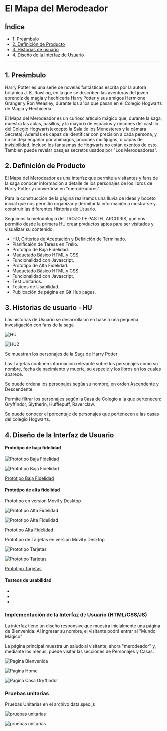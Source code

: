 # El Mapa del Merodeador

## Índice

* [1. Preámbulo](#1-preámbulo)
* [2. Definición de Producto](#2-definición-de-producto)
* [3. Historias de usuario](#3-historias-de-usuario)
* [4. Diseño de la Interfaz de Usuario](#4-diseño-de-la-interfaz-de-usuario)


***

## 1. Preámbulo

Harry Potter es una serie de novelas fantásticas escrita por la autora británica J. K. Rowling, en la que se describen las aventuras del joven aprendiz de magia y hechicería Harry Potter y sus amigos Hermione Granger y Ron Weasley, durante los años que pasan en el Colegio Hogwarts de Magia y Hechicería. 

El Mapa del Merodeador es un curioso artículo mágico que, durante la saga, muestra las aulas, pasillos, y la mayoria de espacios y rincones del castillo del Colegio Hogwarts(excepto la Sala de los Menesteres y la cámara Secreta). Además es capaz de identificar con precisión a cada persona, y no se deja engañar por animagos, pociones multijugos, o capas de invisibilidad. Incluso los fantasmas de Hogwarts no están exentos de esto. También puede revelar pasajes secretos usados por "Los Merodeadores".

## 2. Definición de Producto

El Mapa del Merodeador es una interfaz que permite a visitantes y fans de la saga conocer información a detalle de los personajes de los libros de Harry Potter y convertirse en "merodeadores".
 
Para la construcción de la página  realizamos una lluvia de ideas y boceto inicial que nos permitio organizar y delimitar la información a mostrarse y construir las diferentes Historias de Usuario. 

Seguimos la metodología del TROZO DE PASTEL ARCOIRIS, que nos permitio desde la primera HU crear productos aptos para ser visitados y visualizar su contenido. 

* HU, Criterios de Aceptación y Definición de Terminado.
* Planificaión de Tareas en Trello.
* Prototipo de Baja Fidelidad.
* Maquetado Básico HTML y CSS.
* Funcionalidad con Javascript.
* Prototipo de Alta Fidelidad.
* Maquetado Básico HTML y CSS.
* Funcionalidad con Javascript.
* Test Unitarios.
* Testeos de Usabilidad.
* Publicación de página en Git Hub pages.


## 3. Historias de usuario - HU

Las historias de Usuario se desarrollaron en base a una pequeña investigación con fans de la saga

![HU](./src/imagenes/HU.jpg)

![HU2](./src/imagenes/HU2.jpg)

Se muestran los personajes de la Saga de Harry Potter

Las Tarjetas continen información relevante sobre los personajes como su nombre, fecha de nacimiento y muerte, su especie y los libros en los cuales aparece.

Se puede ordena los personajes según su nombre, en orden Ascendente y Descendente.

Permite filtrar los personajes según la Casa de Colegio a la que pertenecen: Gryffindor, Slytherin, Hufflepuff, Ravenclaw.

Se puede conocer el porcentaje de personajes que pertenecen a las casas del colegio Hogwarts.

## 4. Diseño de la Interfaz de Usuario

#### Prototipo de baja fidelidad

![Prototipo Baja Fidelidad](./src/imagenes/historia0.png)

![Prototipo Baja Fidelidad](./src/imagenes/prototipo1.jpg)

[Prototipo Baja Fidelidad](https://www.figma.com/file/jpt5p67fjWUPTB9l9twJeF/Untitled?node-id=0%3A1&t=qHBDVehVx1wSBOnf-3)

#### Prototipo de alta fidelidad

Prototipo en version Movil y Desktop

![Prototipo Alta Fidelidad](./src/imagenes/prototipo2.jpg)

![Prototipo Alta Fidelidad](./src/imagenes/prototipo3.jpg)

[Prototipo Alta Fidelidad](https://www.figma.com/file/jpt5p67fjWUPTB9l9twJeF/Untitled?node-id=80%3A6&t=qHBDVehVx1wSBOnf-0)

Prototipo de Tarjetas en version Movil y Desktop

![Prototipo Tarjetas](./src/imagenes/prototipo4.jpg)

![Prototipo Tarjetas](./src/imagenes/prototipo5.jpg)

[Prototipo Tarjetas](https://www.figma.com/file/jpt5p67fjWUPTB9l9twJeF/Untitled?node-id=189%3A10&t=qHBDVehVx1wSBOnf-3)

#### Testeos de usabilidad

*
*
*

### Implementación de la Interfaz de Usuario (HTML/CSS/JS)

La interfaz tiene un diseño responsive que muestra inicialmente una página de Bienvenida. Al ingresar su nombre, el visitante podrá entrar al "Mundo Mágico"

La página principal muestra un saludo al visitante, ahora "merodeador" y, mediante los menus, puede visitar las secciones de Personajes y Casas.

![Pagina Bienvenida](./src/imagenes/pagina%201.jpg)

![Pagina Home](./src/imagenes/pagina%202.jpg)

![Pagina Casa Gryffindor](./src/imagenes/pagina%203.jpg)

### Pruebas unitarias

Pruebas Unitarias en el archivo  data.spec.js

![pruebas unitarias](./src/imagenes/testPruebasUnitarias.jpg)


![pruebas unitarias](./src/imagenes/pruebasUnitarias.jpg)
